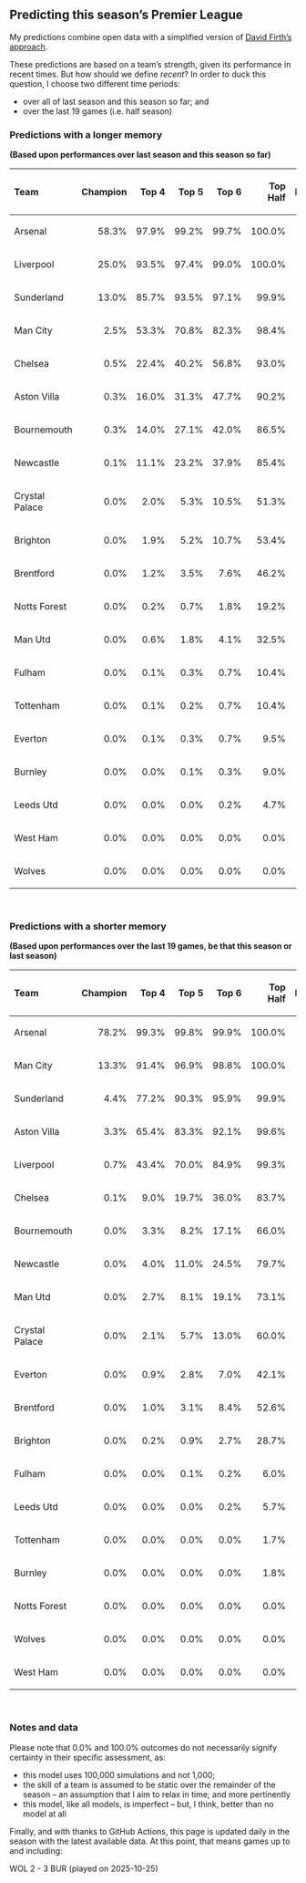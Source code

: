 
<!-- README.md is generated from README.Rmd. Please edit that file -->

## Predicting this season’s Premier League

My predictions combine open data with a simplified version of [David
Firth’s approach](https://github.com/DavidFirth/alt3code).

These predictions are based on a team’s strength, given its performance
in recent times. But how should we define *recent*? In order to duck
this question, I choose two different time periods:

- over all of last season and this season so far; and
- over the last 19 games (i.e. half season)

### Predictions with a longer memory

**(Based upon performances over last season and this season so far)**

<table>

<thead>

<tr>

<th style="text-align:left;">

Team
</th>

<th style="text-align:right;">

Champion
</th>

<th style="text-align:right;">

Top 4
</th>

<th style="text-align:right;">

Top 5
</th>

<th style="text-align:right;">

Top 6
</th>

<th style="text-align:right;">

Top Half
</th>

<th style="text-align:right;">

Relegation
</th>

</tr>

</thead>

<tbody>

<tr>

<td style="text-align:left;">

Arsenal
</td>

<td style="text-align:right;">

58.3%
</td>

<td style="text-align:right;">

97.9%
</td>

<td style="text-align:right;">

99.2%
</td>

<td style="text-align:right;">

99.7%
</td>

<td style="text-align:right;">

100.0%
</td>

<td style="text-align:right;">

0.0%
</td>

</tr>

<tr>

<td style="text-align:left;">

Liverpool
</td>

<td style="text-align:right;">

25.0%
</td>

<td style="text-align:right;">

93.5%
</td>

<td style="text-align:right;">

97.4%
</td>

<td style="text-align:right;">

99.0%
</td>

<td style="text-align:right;">

100.0%
</td>

<td style="text-align:right;">

0.0%
</td>

</tr>

<tr>

<td style="text-align:left;">

Sunderland
</td>

<td style="text-align:right;">

13.0%
</td>

<td style="text-align:right;">

85.7%
</td>

<td style="text-align:right;">

93.5%
</td>

<td style="text-align:right;">

97.1%
</td>

<td style="text-align:right;">

99.9%
</td>

<td style="text-align:right;">

0.0%
</td>

</tr>

<tr>

<td style="text-align:left;">

Man City
</td>

<td style="text-align:right;">

2.5%
</td>

<td style="text-align:right;">

53.3%
</td>

<td style="text-align:right;">

70.8%
</td>

<td style="text-align:right;">

82.3%
</td>

<td style="text-align:right;">

98.4%
</td>

<td style="text-align:right;">

0.0%
</td>

</tr>

<tr>

<td style="text-align:left;">

Chelsea
</td>

<td style="text-align:right;">

0.5%
</td>

<td style="text-align:right;">

22.4%
</td>

<td style="text-align:right;">

40.2%
</td>

<td style="text-align:right;">

56.8%
</td>

<td style="text-align:right;">

93.0%
</td>

<td style="text-align:right;">

0.0%
</td>

</tr>

<tr>

<td style="text-align:left;">

Aston Villa
</td>

<td style="text-align:right;">

0.3%
</td>

<td style="text-align:right;">

16.0%
</td>

<td style="text-align:right;">

31.3%
</td>

<td style="text-align:right;">

47.7%
</td>

<td style="text-align:right;">

90.2%
</td>

<td style="text-align:right;">

0.0%
</td>

</tr>

<tr>

<td style="text-align:left;">

Bournemouth
</td>

<td style="text-align:right;">

0.3%
</td>

<td style="text-align:right;">

14.0%
</td>

<td style="text-align:right;">

27.1%
</td>

<td style="text-align:right;">

42.0%
</td>

<td style="text-align:right;">

86.5%
</td>

<td style="text-align:right;">

0.1%
</td>

</tr>

<tr>

<td style="text-align:left;">

Newcastle
</td>

<td style="text-align:right;">

0.1%
</td>

<td style="text-align:right;">

11.1%
</td>

<td style="text-align:right;">

23.2%
</td>

<td style="text-align:right;">

37.9%
</td>

<td style="text-align:right;">

85.4%
</td>

<td style="text-align:right;">

0.1%
</td>

</tr>

<tr>

<td style="text-align:left;">

Crystal Palace
</td>

<td style="text-align:right;">

0.0%
</td>

<td style="text-align:right;">

2.0%
</td>

<td style="text-align:right;">

5.3%
</td>

<td style="text-align:right;">

10.5%
</td>

<td style="text-align:right;">

51.3%
</td>

<td style="text-align:right;">

1.8%
</td>

</tr>

<tr>

<td style="text-align:left;">

Brighton
</td>

<td style="text-align:right;">

0.0%
</td>

<td style="text-align:right;">

1.9%
</td>

<td style="text-align:right;">

5.2%
</td>

<td style="text-align:right;">

10.7%
</td>

<td style="text-align:right;">

53.4%
</td>

<td style="text-align:right;">

1.2%
</td>

</tr>

<tr>

<td style="text-align:left;">

Brentford
</td>

<td style="text-align:right;">

0.0%
</td>

<td style="text-align:right;">

1.2%
</td>

<td style="text-align:right;">

3.5%
</td>

<td style="text-align:right;">

7.6%
</td>

<td style="text-align:right;">

46.2%
</td>

<td style="text-align:right;">

1.8%
</td>

</tr>

<tr>

<td style="text-align:left;">

Notts Forest
</td>

<td style="text-align:right;">

0.0%
</td>

<td style="text-align:right;">

0.2%
</td>

<td style="text-align:right;">

0.7%
</td>

<td style="text-align:right;">

1.8%
</td>

<td style="text-align:right;">

19.2%
</td>

<td style="text-align:right;">

10.1%
</td>

</tr>

<tr>

<td style="text-align:left;">

Man Utd
</td>

<td style="text-align:right;">

0.0%
</td>

<td style="text-align:right;">

0.6%
</td>

<td style="text-align:right;">

1.8%
</td>

<td style="text-align:right;">

4.1%
</td>

<td style="text-align:right;">

32.5%
</td>

<td style="text-align:right;">

3.8%
</td>

</tr>

<tr>

<td style="text-align:left;">

Fulham
</td>

<td style="text-align:right;">

0.0%
</td>

<td style="text-align:right;">

0.1%
</td>

<td style="text-align:right;">

0.3%
</td>

<td style="text-align:right;">

0.7%
</td>

<td style="text-align:right;">

10.4%
</td>

<td style="text-align:right;">

17.6%
</td>

</tr>

<tr>

<td style="text-align:left;">

Tottenham
</td>

<td style="text-align:right;">

0.0%
</td>

<td style="text-align:right;">

0.1%
</td>

<td style="text-align:right;">

0.2%
</td>

<td style="text-align:right;">

0.7%
</td>

<td style="text-align:right;">

10.4%
</td>

<td style="text-align:right;">

16.0%
</td>

</tr>

<tr>

<td style="text-align:left;">

Everton
</td>

<td style="text-align:right;">

0.0%
</td>

<td style="text-align:right;">

0.1%
</td>

<td style="text-align:right;">

0.3%
</td>

<td style="text-align:right;">

0.7%
</td>

<td style="text-align:right;">

9.5%
</td>

<td style="text-align:right;">

17.6%
</td>

</tr>

<tr>

<td style="text-align:left;">

Burnley
</td>

<td style="text-align:right;">

0.0%
</td>

<td style="text-align:right;">

0.0%
</td>

<td style="text-align:right;">

0.1%
</td>

<td style="text-align:right;">

0.3%
</td>

<td style="text-align:right;">

9.0%
</td>

<td style="text-align:right;">

11.9%
</td>

</tr>

<tr>

<td style="text-align:left;">

Leeds Utd
</td>

<td style="text-align:right;">

0.0%
</td>

<td style="text-align:right;">

0.0%
</td>

<td style="text-align:right;">

0.0%
</td>

<td style="text-align:right;">

0.2%
</td>

<td style="text-align:right;">

4.7%
</td>

<td style="text-align:right;">

26.7%
</td>

</tr>

<tr>

<td style="text-align:left;">

West Ham
</td>

<td style="text-align:right;">

0.0%
</td>

<td style="text-align:right;">

0.0%
</td>

<td style="text-align:right;">

0.0%
</td>

<td style="text-align:right;">

0.0%
</td>

<td style="text-align:right;">

0.0%
</td>

<td style="text-align:right;">

92.1%
</td>

</tr>

<tr>

<td style="text-align:left;">

Wolves
</td>

<td style="text-align:right;">

0.0%
</td>

<td style="text-align:right;">

0.0%
</td>

<td style="text-align:right;">

0.0%
</td>

<td style="text-align:right;">

0.0%
</td>

<td style="text-align:right;">

0.0%
</td>

<td style="text-align:right;">

99.1%
</td>

</tr>

</tbody>

</table>

<br/>

### Predictions with a shorter memory

**(Based upon performances over the last 19 games, be that this season
or last season)**

<table>

<thead>

<tr>

<th style="text-align:left;">

Team
</th>

<th style="text-align:right;">

Champion
</th>

<th style="text-align:right;">

Top 4
</th>

<th style="text-align:right;">

Top 5
</th>

<th style="text-align:right;">

Top 6
</th>

<th style="text-align:right;">

Top Half
</th>

<th style="text-align:right;">

Relegation
</th>

</tr>

</thead>

<tbody>

<tr>

<td style="text-align:left;">

Arsenal
</td>

<td style="text-align:right;">

78.2%
</td>

<td style="text-align:right;">

99.3%
</td>

<td style="text-align:right;">

99.8%
</td>

<td style="text-align:right;">

99.9%
</td>

<td style="text-align:right;">

100.0%
</td>

<td style="text-align:right;">

0.0%
</td>

</tr>

<tr>

<td style="text-align:left;">

Man City
</td>

<td style="text-align:right;">

13.3%
</td>

<td style="text-align:right;">

91.4%
</td>

<td style="text-align:right;">

96.9%
</td>

<td style="text-align:right;">

98.8%
</td>

<td style="text-align:right;">

100.0%
</td>

<td style="text-align:right;">

0.0%
</td>

</tr>

<tr>

<td style="text-align:left;">

Sunderland
</td>

<td style="text-align:right;">

4.4%
</td>

<td style="text-align:right;">

77.2%
</td>

<td style="text-align:right;">

90.3%
</td>

<td style="text-align:right;">

95.9%
</td>

<td style="text-align:right;">

99.9%
</td>

<td style="text-align:right;">

0.0%
</td>

</tr>

<tr>

<td style="text-align:left;">

Aston Villa
</td>

<td style="text-align:right;">

3.3%
</td>

<td style="text-align:right;">

65.4%
</td>

<td style="text-align:right;">

83.3%
</td>

<td style="text-align:right;">

92.1%
</td>

<td style="text-align:right;">

99.6%
</td>

<td style="text-align:right;">

0.0%
</td>

</tr>

<tr>

<td style="text-align:left;">

Liverpool
</td>

<td style="text-align:right;">

0.7%
</td>

<td style="text-align:right;">

43.4%
</td>

<td style="text-align:right;">

70.0%
</td>

<td style="text-align:right;">

84.9%
</td>

<td style="text-align:right;">

99.3%
</td>

<td style="text-align:right;">

0.0%
</td>

</tr>

<tr>

<td style="text-align:left;">

Chelsea
</td>

<td style="text-align:right;">

0.1%
</td>

<td style="text-align:right;">

9.0%
</td>

<td style="text-align:right;">

19.7%
</td>

<td style="text-align:right;">

36.0%
</td>

<td style="text-align:right;">

83.7%
</td>

<td style="text-align:right;">

0.0%
</td>

</tr>

<tr>

<td style="text-align:left;">

Bournemouth
</td>

<td style="text-align:right;">

0.0%
</td>

<td style="text-align:right;">

3.3%
</td>

<td style="text-align:right;">

8.2%
</td>

<td style="text-align:right;">

17.1%
</td>

<td style="text-align:right;">

66.0%
</td>

<td style="text-align:right;">

0.0%
</td>

</tr>

<tr>

<td style="text-align:left;">

Newcastle
</td>

<td style="text-align:right;">

0.0%
</td>

<td style="text-align:right;">

4.0%
</td>

<td style="text-align:right;">

11.0%
</td>

<td style="text-align:right;">

24.5%
</td>

<td style="text-align:right;">

79.7%
</td>

<td style="text-align:right;">

0.0%
</td>

</tr>

<tr>

<td style="text-align:left;">

Man Utd
</td>

<td style="text-align:right;">

0.0%
</td>

<td style="text-align:right;">

2.7%
</td>

<td style="text-align:right;">

8.1%
</td>

<td style="text-align:right;">

19.1%
</td>

<td style="text-align:right;">

73.1%
</td>

<td style="text-align:right;">

0.0%
</td>

</tr>

<tr>

<td style="text-align:left;">

Crystal Palace
</td>

<td style="text-align:right;">

0.0%
</td>

<td style="text-align:right;">

2.1%
</td>

<td style="text-align:right;">

5.7%
</td>

<td style="text-align:right;">

13.0%
</td>

<td style="text-align:right;">

60.0%
</td>

<td style="text-align:right;">

0.1%
</td>

</tr>

<tr>

<td style="text-align:left;">

Everton
</td>

<td style="text-align:right;">

0.0%
</td>

<td style="text-align:right;">

0.9%
</td>

<td style="text-align:right;">

2.8%
</td>

<td style="text-align:right;">

7.0%
</td>

<td style="text-align:right;">

42.1%
</td>

<td style="text-align:right;">

0.2%
</td>

</tr>

<tr>

<td style="text-align:left;">

Brentford
</td>

<td style="text-align:right;">

0.0%
</td>

<td style="text-align:right;">

1.0%
</td>

<td style="text-align:right;">

3.1%
</td>

<td style="text-align:right;">

8.4%
</td>

<td style="text-align:right;">

52.6%
</td>

<td style="text-align:right;">

0.1%
</td>

</tr>

<tr>

<td style="text-align:left;">

Brighton
</td>

<td style="text-align:right;">

0.0%
</td>

<td style="text-align:right;">

0.2%
</td>

<td style="text-align:right;">

0.9%
</td>

<td style="text-align:right;">

2.7%
</td>

<td style="text-align:right;">

28.7%
</td>

<td style="text-align:right;">

0.3%
</td>

</tr>

<tr>

<td style="text-align:left;">

Fulham
</td>

<td style="text-align:right;">

0.0%
</td>

<td style="text-align:right;">

0.0%
</td>

<td style="text-align:right;">

0.1%
</td>

<td style="text-align:right;">

0.2%
</td>

<td style="text-align:right;">

6.0%
</td>

<td style="text-align:right;">

3.8%
</td>

</tr>

<tr>

<td style="text-align:left;">

Leeds Utd
</td>

<td style="text-align:right;">

0.0%
</td>

<td style="text-align:right;">

0.0%
</td>

<td style="text-align:right;">

0.0%
</td>

<td style="text-align:right;">

0.2%
</td>

<td style="text-align:right;">

5.7%
</td>

<td style="text-align:right;">

2.9%
</td>

</tr>

<tr>

<td style="text-align:left;">

Tottenham
</td>

<td style="text-align:right;">

0.0%
</td>

<td style="text-align:right;">

0.0%
</td>

<td style="text-align:right;">

0.0%
</td>

<td style="text-align:right;">

0.0%
</td>

<td style="text-align:right;">

1.7%
</td>

<td style="text-align:right;">

10.4%
</td>

</tr>

<tr>

<td style="text-align:left;">

Burnley
</td>

<td style="text-align:right;">

0.0%
</td>

<td style="text-align:right;">

0.0%
</td>

<td style="text-align:right;">

0.0%
</td>

<td style="text-align:right;">

0.0%
</td>

<td style="text-align:right;">

1.8%
</td>

<td style="text-align:right;">

7.3%
</td>

</tr>

<tr>

<td style="text-align:left;">

Notts Forest
</td>

<td style="text-align:right;">

0.0%
</td>

<td style="text-align:right;">

0.0%
</td>

<td style="text-align:right;">

0.0%
</td>

<td style="text-align:right;">

0.0%
</td>

<td style="text-align:right;">

0.0%
</td>

<td style="text-align:right;">

85.1%
</td>

</tr>

<tr>

<td style="text-align:left;">

Wolves
</td>

<td style="text-align:right;">

0.0%
</td>

<td style="text-align:right;">

0.0%
</td>

<td style="text-align:right;">

0.0%
</td>

<td style="text-align:right;">

0.0%
</td>

<td style="text-align:right;">

0.0%
</td>

<td style="text-align:right;">

90.0%
</td>

</tr>

<tr>

<td style="text-align:left;">

West Ham
</td>

<td style="text-align:right;">

0.0%
</td>

<td style="text-align:right;">

0.0%
</td>

<td style="text-align:right;">

0.0%
</td>

<td style="text-align:right;">

0.0%
</td>

<td style="text-align:right;">

0.0%
</td>

<td style="text-align:right;">

99.9%
</td>

</tr>

</tbody>

</table>

<br/>

### Notes and data

Please note that 0.0% and 100.0% outcomes do not necessarily signify
certainty in their specific assessment, as:

- this model uses 100,000 simulations and not 1,000;
- the skill of a team is assumed to be static over the remainder of the
  season – an assumption that I aim to relax in time; and more
  pertinently
- this model, like all models, is imperfect – but, I think, better than
  no model at all

Finally, and with thanks to GitHub Actions, this page is updated daily
in the season with the latest available data. At this point, that means
games up to and including:

WOL 2 - 3 BUR (played on 2025-10-25)
